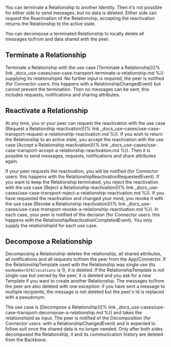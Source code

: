 You can terminate a Relationship to another Identity. Then it's not possible for either side to send messages, but no data is deleted. Either side can request the Reactivation of the Relationship, accepting the reactivation returns the Relationship to the active state.

You can decompose a terminated Relationship to locally delete all messages to/from and data shared with the peer.

## Terminate a Relationship

Terminate a Relationship with the use case [Terminate a Relationship]({% link _docs_use-cases/use-case-transport-terminate-a-relationship.md %}) supplying its relationshipId. No further input is required, the peer is notified (for Connector users: this happens with a RelationshipChangedEvent) but cannot prevent the termination. Then no messages can be sent, this includes requests, notifications and sharing attributes.

## Reactivate a Relationship

At any time, you or your peer can request the reactivation with the use case [Request a Relationship reactivation]({% link _docs_use-cases/use-case-transport-request-a-relationship-reactivation.md %}). If you wish to return the Relationship to an active state, you accept the reactivation with the use case [Accept a Relationship reactivation]({% link _docs_use-cases/use-case-transport-accept-a-relationship-reactivation.md %}). Then it is possible to send messages, requests, notifications and share attributes again.

If your peer requests the reactivation, you will be notified (for Connector users: this happens with the RelationshipReactivationRequestedEvent). If you want to keep the Relationship terminated, you reject the reactivation with the use case [Reject a Relationship reactivation]({% link _docs_use-cases/use-case-transport-reject-a-relationship-reactivation.md %}). If you have requested the reactivation and changed your mind, you revoke it with the use case [Revoke a Relationship reactivation]({% link _docs_use-cases/use-case-transport-revoke-a-relationship-reactivation.md %}). In each case, your peer is notified of the decision (for Connector users: this happens with the RelationshipReactivationCompletedEvent).
You only supply the relationshipId for each use case.

## Decompose a Relationship

Decomposing a Relationship deletes the relationship, all shared attributes, all notifications and all requests to/from the peer from the App/Connector. If the RelationshipTemplate used with the Relationship was single use (its `maxNumberOfAllocations` is 1), it is deleted. If the RelationshipTemplate is not single-use but owned by the peer, it is deleted and you ask for a new Template if you want to create another Relationship. The messages to/from the peer are also deleted with one exception: if you have sent a message to multiple recipients, the message is not deleted but the peer's Id is replaced with a pseudonym.

The use case is [Decompose a Relationship]({% link _docs_use-cases/use-case-transport-decompose-a-relationship.md %}) and takes the relationshipId as input.
The peer is notified of the Decomposition (for Connector users: with a RelationshipChangedEvent) and is expected to follow suit once the shared data is no longer needed. Only after both sides decomposed the Relationship, it and its communication history are deleted from the Backbone.

